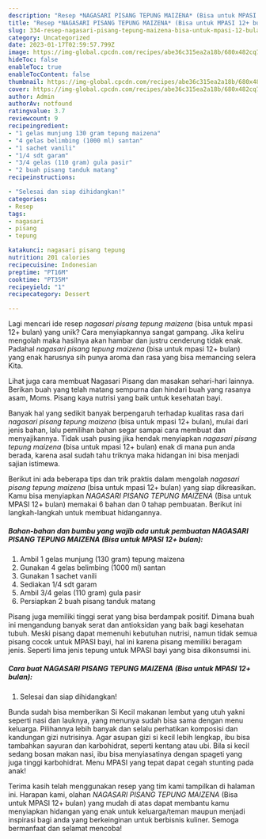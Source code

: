 ```yaml
---
description: "Resep *NAGASARI PISANG TEPUNG MAIZENA* (Bisa untuk MPASI 12+ bulan) yang Mantap"
title: "Resep *NAGASARI PISANG TEPUNG MAIZENA* (Bisa untuk MPASI 12+ bulan) yang Mantap"
slug: 334-resep-nagasari-pisang-tepung-maizena-bisa-untuk-mpasi-12-bulan-yang-mantap
category: Uncategorized
date: 2023-01-17T02:59:57.799Z
image: https://img-global.cpcdn.com/recipes/abe36c315ea2a18b/680x482cq70/nagasari-pisang-tepung-maizena-bisa-untuk-mpasi-12-bulan-foto-resep-utama.jpg
hideToc: false
enableToc: true
enableTocContent: false
thumbnail: https://img-global.cpcdn.com/recipes/abe36c315ea2a18b/680x482cq70/nagasari-pisang-tepung-maizena-bisa-untuk-mpasi-12-bulan-foto-resep-utama.jpg
cover: https://img-global.cpcdn.com/recipes/abe36c315ea2a18b/680x482cq70/nagasari-pisang-tepung-maizena-bisa-untuk-mpasi-12-bulan-foto-resep-utama.jpg
author: Admin
authorAv: notfound
ratingvalue: 3.7
reviewcount: 9
recipeingredient:
- "1 gelas munjung 130 gram tepung maizena"
- "4 gelas belimbing (1000 ml) santan"
- "1 sachet vanili"
- "1/4 sdt garam"
- "3/4 gelas (110 gram) gula pasir"
- "2 buah pisang tanduk matang"
recipeinstructions:

- "Selesai dan siap dihidangkan!"
categories:
- Resep
tags:
- nagasari
- pisang
- tepung

katakunci: nagasari pisang tepung 
nutrition: 201 calories
recipecuisine: Indonesian
preptime: "PT16M"
cooktime: "PT35M"
recipeyield: "1"
recipecategory: Dessert

---
```





Lagi mencari ide resep *nagasari pisang tepung maizena* (bisa untuk mpasi 12+ bulan) yang unik? Cara menyiapkannya sangat gampang. Jika keliru mengolah maka hasilnya akan hambar dan justru cenderung tidak enak. Padahal *nagasari pisang tepung maizena* (bisa untuk mpasi 12+ bulan) yang enak harusnya sih punya aroma dan rasa yang bisa memancing selera Kita.





Lihat juga cara membuat Nagasari Pisang dan masakan sehari-hari lainnya. Berikan buah yang telah matang sempurna dan hindari buah yang rasanya asam, Moms. Pisang kaya nutrisi yang baik untuk kesehatan bayi.

Banyak hal yang sedikit banyak berpengaruh terhadap kualitas rasa dari *nagasari pisang tepung maizena* (bisa untuk mpasi 12+ bulan), mulai dari jenis bahan, lalu pemilihan bahan segar sampai cara membuat dan menyajikannya. Tidak usah pusing jika hendak menyiapkan *nagasari pisang tepung maizena* (bisa untuk mpasi 12+ bulan) enak di mana pun anda berada, karena asal sudah tahu triknya maka hidangan ini bisa menjadi sajian istimewa.






Berikut ini ada beberapa tips dan trik praktis dalam mengolah *nagasari pisang tepung maizena* (bisa untuk mpasi 12+ bulan) yang siap dikreasikan. Kamu bisa menyiapkan *NAGASARI PISANG TEPUNG MAIZENA* (Bisa untuk MPASI 12+ bulan) memakai 6 bahan dan 0 tahap pembuatan. Berikut ini langkah-langkah untuk membuat hidangannya.

<!--inarticleads1-->

##### Bahan-bahan dan bumbu yang wajib ada untuk pembuatan *NAGASARI PISANG TEPUNG MAIZENA* (Bisa untuk MPASI 12+ bulan):

1. Ambil 1 gelas munjung (130 gram) tepung maizena
1. Gunakan 4 gelas belimbing (1000 ml) santan
1. Gunakan 1 sachet vanili
1. Sediakan 1/4 sdt garam
1. Ambil 3/4 gelas (110 gram) gula pasir
1. Persiapkan 2 buah pisang tanduk matang


Pisang juga memiliki tinggi serat yang bisa berdampak positif. Dimana buah ini mengandung banyak serat dan antioksidan yang baik bagi kesehatan tubuh. Meski pisang dapat memenuhi kebutuhan nutrisi, namun tidak semua pisang cocok untuk MPASI bayi, hal ini karena pisang memiliki beragam jenis. Seperti lima jenis tepung untuk MPASI bayi yang bisa dikonsumsi ini. 

<!--inarticleads2-->

##### Cara buat *NAGASARI PISANG TEPUNG MAIZENA* (Bisa untuk MPASI 12+ bulan):


1. Selesai dan siap dihidangkan!

Bunda sudah bisa memberikan Si Kecil makanan lembut yang utuh yakni seperti nasi dan lauknya, yang menunya sudah bisa sama dengan menu keluarga. Pilihannya lebih banyak dan selalu perhatikan komposisi dan kandungan gizi nutrisinya. Agar asupan gizi si kecil lebih lengkap, ibu bisa tambahkan sayuran dan karbohidrat, seperti kentang atau ubi. Bila si kecil sedang bosan makan nasi, ibu bisa menyiasatinya dengan spageti yang juga tinggi karbohidrat. Menu MPASI yang tepat dapat cegah stunting pada anak! 

Terima kasih telah menggunakan resep yang tim kami tampilkan di halaman ini. Harapan kami, olahan *NAGASARI PISANG TEPUNG MAIZENA* (Bisa untuk MPASI 12+ bulan) yang mudah di atas dapat membantu kamu menyiapkan hidangan yang enak untuk keluarga/teman maupun menjadi inspirasi bagi anda yang berkeinginan untuk berbisnis kuliner. Semoga bermanfaat dan selamat mencoba!
